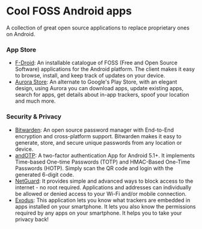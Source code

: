 # Cool FOSS Android apps
A collection of great open source applications to replace proprietary ones on Android.

### App Store
- [F-Droid](https://f-droid.org/ "F-Droid"): An installable catalogue of FOSS (Free and Open Source Software) applications for the Android platform. The client makes it easy to browse, install, and keep track of updates on your device.
- [Aurora Store](https://gitlab.com/AuroraOSS/AuroraStore "Aurora Store"): An alternate to Google's Play Store, with an elegant design, using Aurora you can download apps, update existing apps, search for apps, get details about in-app trackers, spoof your location and much more.

### Security & Privacy
- [Bitwarden](https://github.com/bitwarden/mobile "Bitwarden"): An open source password manager with End-to-End encryption and cross-platform support. Bitwarden makes it easy to generate, store, and secure unique passwords from any location or device.
- [andOTP](https://github.com/andOTP/andOTP "andOTP"): A two-factor authentication App for Android 5.1+. It implements Time-based One-time Passwords (TOTP) and HMAC-Based One-Time Passwords (HOTP). Simply scan the QR code and login with the generated 6-digit code.
- [NetGuard](https://github.com/M66B/NetGuard "NetGuard"): It provides simple and advanced ways to block access to the internet - no root required. Applications and addresses can individually be allowed or denied access to your Wi-Fi and/or mobile connection.
- [Exodus](https://github.com/Exodus-Privacy/exodus-android-app "Exodus"): This application lets you know what trackers are embedded in apps installed on your smartphone. It lets you also know the permissions required by any apps on your smartphone. It helps you to take your privacy back!
